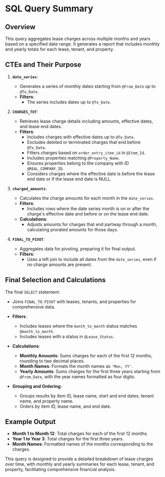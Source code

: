 # SQL Query Summary

## Overview
This query aggregates lease charges across multiple months and years based on a specified date range. It generates a report that includes monthly and yearly totals for each lease, tenant, and property.

## CTEs and Their Purpose

1. **`date_series`**:
   - Generates a series of monthly dates starting from `@From_Date` up to `@To_Date`.
   - **Filters**:
     - The series includes dates up to `@To_Date`.

2. **`CHARGES_TOT`**:
   - Retrieves lease charge details including amounts, effective dates, and lease end dates.
   - **Filters**:
     - Includes charges with effective dates up to `@To_Date`.
     - Excludes deleted or terminated charges that end before `@To_Date`.
     - Filters charges based on `order_entry_item_id` in `@Item_Id`.
     - Includes properties matching `@Property_Name`.
     - Ensures properties belong to the company with ID `@REAL_COMPANY_ID`.
     - Considers charges where the effective date is before the lease end date or if the lease end date is NULL.

3. **`charged_amounts`**:
   - Calculates the charge amounts for each month in the `date_series`.
   - **Filters**:
     - Includes rows where the date series month is on or after the charge's effective date and before or on the lease end date.
   - **Calculations**:
     - Adjusts amounts for charges that end partway through a month, calculating prorated amounts for those days.

4. **`FINAL_TO_PIVOT`**:
   - Aggregates data for pivoting, preparing it for final output.
   - **Filters**:
     - Uses a left join to include all dates from the `date_series`, even if no charge amounts are present.

## Final Selection and Calculations

The final `SELECT` statement:
- Joins `FINAL_TO_PIVOT` with leases, tenants, and properties for comprehensive data.
- **Filters**:
  - Includes leases where the `month_to_month` status matches `@month_to_month`.
  - Includes leases with a status in `@Lease_Status`.

- **Calculations**:
  - **Monthly Amounts**: Sums charges for each of the first 12 months, rounding to two decimal places.
  - **Month Names**: Formats the month names as `'Mon, YY'`.
  - **Yearly Amounts**: Sums charges for the first three years starting from `@From_Date`, with the year names formatted as four digits.

- **Grouping and Ordering**:
  - Groups results by item ID, lease name, start and end dates, tenant name, and property name.
  - Orders by item ID, lease name, and end date.

## Example Output
- **Month 1 to Month 12**: Total charges for each of the first 12 months.
- **Year 1 to Year 3**: Total charges for the first three years.
- **Month Names**: Formatted names of the months corresponding to the charges.

This query is designed to provide a detailed breakdown of lease charges over time, with monthly and yearly summaries for each lease, tenant, and property, facilitating comprehensive financial analysis.

